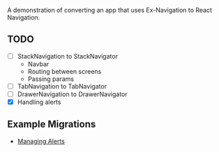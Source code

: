 A demonstration of converting an app that uses Ex-Navigation to React Navigation.

## TODO
- [ ] StackNavigation to StackNavigator
  - Navbar
  - Routing between screens
  - Passing params
- [ ] TabNavigation to TabNavigator
- [ ] DrawerNavigation to DrawerNavigator
- [x] Handling alerts

## Example Migrations
- [Managing Alerts](https://github.com/spencercarli/ex-navigation-to-react-navigation/compare/replace-alert)